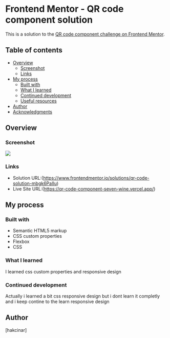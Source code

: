 # Frontend Mentor - QR code component solution

This is a solution to the [QR code component challenge on Frontend Mentor](https://www.frontendmentor.io/challenges/qr-code-component-iux_sIO_H). 
## Table of contents

- [Overview](#overview)
  - [Screenshot](#screenshot)
  - [Links](#links)
- [My process](#my-process)
  - [Built with](#built-with)
  - [What I learned](#what-i-learned)
  - [Continued development](#continued-development)
  - [Useful resources](#useful-resources)
- [Author](#author)
- [Acknowledgments](#acknowledgments)
## Overview

### Screenshot

![](./images/Adsız.png)
### Links

- Solution URL:(https://www.frontendmentor.io/solutions/qr-code-solution-mbgk6PaIIu)
- Live Site URL:(https://qr-code-component-seven-wine.vercel.app/)

## My process

### Built with

- Semantic HTML5 markup
- CSS custom properties
- Flexbox
- CSS

### What I learned

I learned css custom properties and responsive design
### Continued development
Actually i learned a bit css responsive design but i dont learn it completly and i keep contine to the learn responsive design

## Author
[hakcinar]
